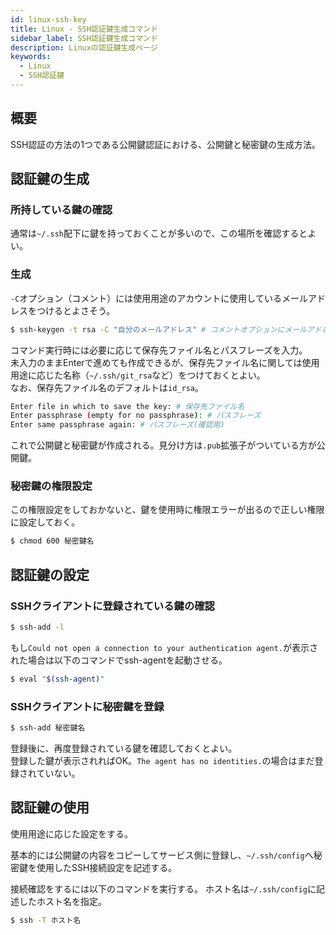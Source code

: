 ```yaml
---
id: linux-ssh-key
title: Linux - SSH認証鍵生成コマンド
sidebar_label: SSH認証鍵生成コマンド
description: Linuxの認証鍵生成ページ
keywords:
  - Linux
  - SSH認証鍵
---
```


## 概要
SSH認証の方法の1つである公開鍵認証における、公開鍵と秘密鍵の生成方法。

## 認証鍵の生成
### 所持している鍵の確認
通常は`~/.ssh`配下に鍵を持っておくことが多いので、この場所を確認するとよい。

### 生成
`-C`オプション（コメント）には使用用途のアカウントに使用しているメールアドレスをつけるとよさそう。
```bash
$ ssh-keygen -t rsa -C "自分のメールアドレス" # コメントオプションにメールアドレスを使用する例
```

コマンド実行時には必要に応じて保存先ファイル名とパスフレーズを入力。  
未入力のままEnterで進めても作成できるが、保存先ファイル名に関しては使用用途に応じた名称（`~/.ssh/git_rsa`など）をつけておくとよい。  
なお、保存先ファイル名のデフォルトは`id_rsa`。
```bash
Enter file in which to save the key: # 保存先ファイル名
Enter passphrase (empty for no passphrase): # パスフレーズ
Enter same passphrase again: # パスフレーズ(確認用)
```

これで公開鍵と秘密鍵が作成される。見分け方は`.pub`拡張子がついている方が公開鍵。

### 秘密鍵の権限設定
この権限設定をしておかないと、鍵を使用時に権限エラーが出るので正しい権限に設定しておく。
```bash
$ chmod 600 秘密鍵名
```

## 認証鍵の設定
### SSHクライアントに登録されている鍵の確認
```bash
$ ssh-add -l
```
もし`Could not open a connection to your authentication agent.`が表示された場合は以下のコマンドでssh-agentを起動させる。
```bash
$ eval "$(ssh-agent)"
```

### SSHクライアントに秘密鍵を登録
```bash
$ ssh-add 秘密鍵名
```

登録後に、再度登録されている鍵を確認しておくとよい。  
登録した鍵が表示されればOK。`The agent has no identities.`の場合はまだ登録されていない。

## 認証鍵の使用
使用用途に応じた設定をする。

基本的には公開鍵の内容をコピーしてサービス側に登録し、`~/.ssh/config`へ秘密鍵を使用したSSH接続設定を記述する。

接続確認をするには以下のコマンドを実行する。
ホスト名は`~/.ssh/config`に記述したホスト名を指定。
```bash
$ ssh -T ホスト名
```